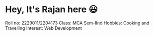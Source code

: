 # Hey, It's Rajan here 😃
Roll no: 2229011/2204173
Class: MCA Sem-IInd
Hobbies: Cooking and Travelling
Interest: Web Development 
